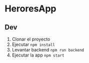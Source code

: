 # HeroresApp

## Dev

1. Clonar el proyecto
2. Ejecutar ```npm install```
3. Levantar backend ```npm run backend```
4. Ejecutar la app ```npm start```

